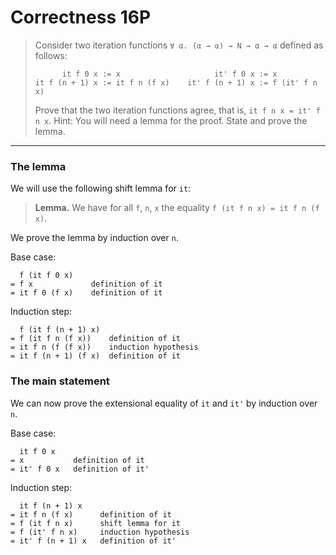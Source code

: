 # Correctness 16P

> Consider two iteration functions `∀ α. (α → α) → N → α → α` defined as follows:
> ```text
>       it f 0 x := x                     it' f 0 x := x
> it f (n + 1) x := it f n (f x)    it' f (n + 1) x := f (it' f n x)
> ```
> Prove that the two iteration functions agree, that is, `it f n x = it' f n x`.
> Hint:
> You will need a lemma for the proof.
> State and prove the lemma.

---

### The lemma

We will use the following shift lemma for `it`:

> **Lemma.**
> We have for all `f`, `n`, `x` the equality `f (it f n x) = it f n (f x)`.

We prove the lemma by induction over `n`.

Base case:
```text
  f (it f 0 x)
= f x             definition of it
= it f 0 (f x)    definition of it
```
Induction step:
```text
  f (it f (n + 1) x)
= f (it f n (f x))    definition of it
= it f n (f (f x))    induction hypothesis
= it f (n + 1) (f x)  definition of it
```

### The main statement

We can now prove the extensional equality of `it` and `it'` by induction over `n`.

Base case:
```text
  it f 0 x
= x           definition of it
= it' f 0 x   definition of it'
```
Induction step:
```
  it f (n + 1) x
= it f n (f x)      definition of it
= f (it f n x)      shift lemma for it
= f (it' f n x)     induction hypothesis
= it' f (n + 1) x   definition of it'
```

